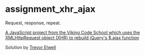 # assignment_xhr_ajax
Request, response, repeat.

[A JavaScript project from the Viking Code School which uses the XMLHttpRequest object (XHR) to rebuild jQuery's $.ajax function](http://www.vikingcodeschool.com)

Solution by [Trevor Elwell](http://trevorelwell.me)